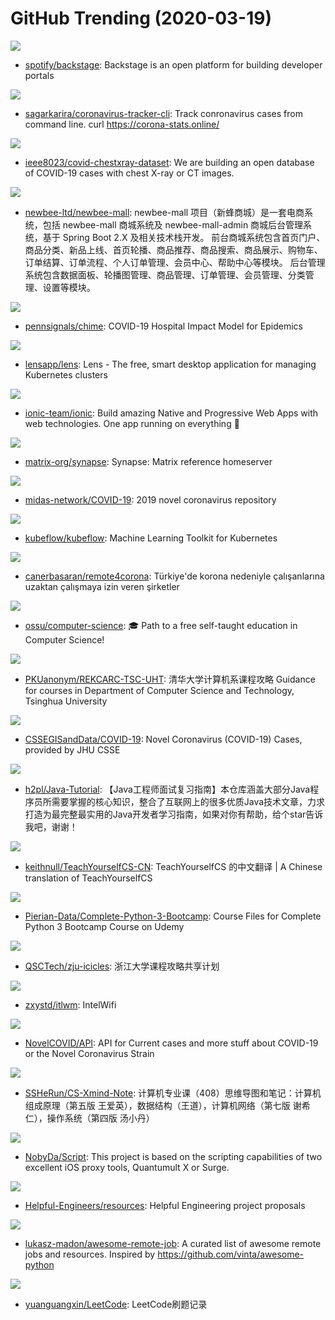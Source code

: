 # GitHub Trending (2020-03-19)

![](https://img.shields.io/badge/TypeScript-New%20571-green?style=flat-square&logo=appveyor)
- [spotify/backstage](https://github.com/spotify/backstage): Backstage is an open platform for building developer portals

![](https://img.shields.io/badge/JavaScript-New%20102-green?style=flat-square&logo=appveyor)
- [sagarkarira/coronavirus-tracker-cli](https://github.com/sagarkarira/coronavirus-tracker-cli): Track conronavirus cases from command line. curl https://corona-stats.online/

![](https://img.shields.io/badge/none-New%20153-green?style=flat-square&logo=appveyor)
- [ieee8023/covid-chestxray-dataset](https://github.com/ieee8023/covid-chestxray-dataset): We are building an open database of COVID-19 cases with chest X-ray or CT images.

![](https://img.shields.io/badge/Java-New%20244-green?style=flat-square&logo=appveyor)
- [newbee-ltd/newbee-mall](https://github.com/newbee-ltd/newbee-mall): newbee-mall 项目（新蜂商城）是一套电商系统，包括 newbee-mall 商城系统及 newbee-mall-admin 商城后台管理系统，基于 Spring Boot 2.X 及相关技术栈开发。 前台商城系统包含首页门户、商品分类、新品上线、首页轮播、商品推荐、商品搜索、商品展示、购物车、订单结算、订单流程、个人订单管理、会员中心、帮助中心等模块。 后台管理系统包含数据面板、轮播图管理、商品管理、订单管理、会员管理、分类管理、设置等模块。

![](https://img.shields.io/badge/Python-New%2044-green?style=flat-square&logo=appveyor)
- [pennsignals/chime](https://github.com/pennsignals/chime): COVID-19 Hospital Impact Model for Epidemics

![](https://img.shields.io/badge/TypeScript-New%20315-green?style=flat-square&logo=appveyor)
- [lensapp/lens](https://github.com/lensapp/lens): Lens - The free, smart desktop application for managing Kubernetes clusters

![](https://img.shields.io/badge/TypeScript-New%2035-green?style=flat-square&logo=appveyor)
- [ionic-team/ionic](https://github.com/ionic-team/ionic): Build amazing Native and Progressive Web Apps with web technologies. One app running on everything 🎉

![](https://img.shields.io/badge/Python-New%2031-green?style=flat-square&logo=appveyor)
- [matrix-org/synapse](https://github.com/matrix-org/synapse): Synapse: Matrix reference homeserver

![](https://img.shields.io/badge/TeX-New%2055-green?style=flat-square&logo=appveyor)
- [midas-network/COVID-19](https://github.com/midas-network/COVID-19): 2019 novel coronavirus repository

![](https://img.shields.io/badge/Jsonnet-New%2017-green?style=flat-square&logo=appveyor)
- [kubeflow/kubeflow](https://github.com/kubeflow/kubeflow): Machine Learning Toolkit for Kubernetes

![](https://img.shields.io/badge/none-New%2039-green?style=flat-square&logo=appveyor)
- [canerbasaran/remote4corona](https://github.com/canerbasaran/remote4corona): Türkiye'de korona nedeniyle çalışanlarına uzaktan çalışmaya izin veren şirketler

![](https://img.shields.io/badge/none-New%20185-green?style=flat-square&logo=appveyor)
- [ossu/computer-science](https://github.com/ossu/computer-science): 🎓 Path to a free self-taught education in Computer Science!

![](https://img.shields.io/badge/HTML-New%20103-green?style=flat-square&logo=appveyor)
- [PKUanonym/REKCARC-TSC-UHT](https://github.com/PKUanonym/REKCARC-TSC-UHT): 清华大学计算机系课程攻略 Guidance for courses in Department of Computer Science and Technology, Tsinghua University

![](https://img.shields.io/badge/none-New%20803-green?style=flat-square&logo=appveyor)
- [CSSEGISandData/COVID-19](https://github.com/CSSEGISandData/COVID-19): Novel Coronavirus (COVID-19) Cases, provided by JHU CSSE

![](https://img.shields.io/badge/Java-New%20138-green?style=flat-square&logo=appveyor)
- [h2pl/Java-Tutorial](https://github.com/h2pl/Java-Tutorial): 【Java工程师面试复习指南】本仓库涵盖大部分Java程序员所需要掌握的核心知识，整合了互联网上的很多优质Java技术文章，力求打造为最完整最实用的Java开发者学习指南，如果对你有帮助，给个star告诉我吧，谢谢！

![](https://img.shields.io/badge/none-New%20111-green?style=flat-square&logo=appveyor)
- [keithnull/TeachYourselfCS-CN](https://github.com/keithnull/TeachYourselfCS-CN): TeachYourselfCS 的中文翻译 | A Chinese translation of TeachYourselfCS

![](https://img.shields.io/badge/Jupyter%20Notebook-New%2036-green?style=flat-square&logo=appveyor)
- [Pierian-Data/Complete-Python-3-Bootcamp](https://github.com/Pierian-Data/Complete-Python-3-Bootcamp): Course Files for Complete Python 3 Bootcamp Course on Udemy

![](https://img.shields.io/badge/C-New%20103-green?style=flat-square&logo=appveyor)
- [QSCTech/zju-icicles](https://github.com/QSCTech/zju-icicles): 浙江大学课程攻略共享计划

![](https://img.shields.io/badge/C-New%2031-green?style=flat-square&logo=appveyor)
- [zxystd/itlwm](https://github.com/zxystd/itlwm): IntelWifi

![](https://img.shields.io/badge/JavaScript-New%2068-green?style=flat-square&logo=appveyor)
- [NovelCOVID/API](https://github.com/NovelCOVID/API): API for Current cases and more stuff about COVID-19 or the Novel Coronavirus Strain

![](https://img.shields.io/badge/none-New%20114-green?style=flat-square&logo=appveyor)
- [SSHeRun/CS-Xmind-Note](https://github.com/SSHeRun/CS-Xmind-Note): 计算机专业课（408）思维导图和笔记：计算机组成原理（第五版 王爱英），数据结构（王道），计算机网络（第七版 谢希仁），操作系统（第四版 汤小丹）

![](https://img.shields.io/badge/JavaScript-New%2062-green?style=flat-square&logo=appveyor)
- [NobyDa/Script](https://github.com/NobyDa/Script): This project is based on the scripting capabilities of two excellent iOS proxy tools, Quantumult X or Surge.

![](https://img.shields.io/badge/none-New%2024-green?style=flat-square&logo=appveyor)
- [Helpful-Engineers/resources](https://github.com/Helpful-Engineers/resources): Helpful Engineering project proposals

![](https://img.shields.io/badge/none-New%2052-green?style=flat-square&logo=appveyor)
- [lukasz-madon/awesome-remote-job](https://github.com/lukasz-madon/awesome-remote-job): A curated list of awesome remote jobs and resources. Inspired by https://github.com/vinta/awesome-python

![](https://img.shields.io/badge/Java-New%2031-green?style=flat-square&logo=appveyor)
- [yuanguangxin/LeetCode](https://github.com/yuanguangxin/LeetCode): LeetCode刷题记录

